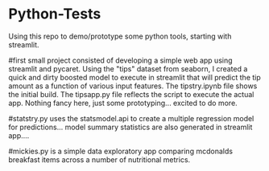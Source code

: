 # Python-Tests

Using this repo to demo/prototype some python tools, starting with streamlit. 

#first small project consisted of developing a simple web app using streamlit and pycaret. Using the "tips" dataset from seaborn, I created a quick and dirty boosted model to execute in streamlit that will predict the tip amount as a function of various input features. The tipstry.ipynb file shows the initial build. The tipsapp.py file reflects the script to execute the actual app. Nothing fancy here, just some prototyping... excited to do more.

#statstry.py uses the statsmodel.api to create a multiple regression model for predictions... model summary statistics are also generated in streamlit app....


#mickies.py is a simple data exploratory app comparing mcdonalds breakfast items across a number of nutritional metrics. 
